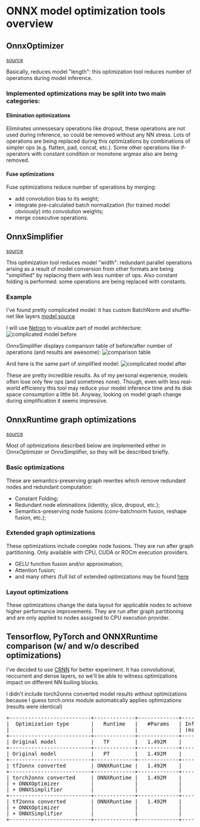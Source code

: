 # ONNX model optimization tools overview

## OnnxOptimizer

[source](https://github.com/onnx/optimizer)

Basically, reduces model "length": this optimization tool reduces number of operations during model inference.

### Implemented optimizations may be split into two main categories:
#### Elimination optimizations

Eliminates unnessesary operations like dropout, these operations are not used during inference,
so could be removed without any NN stress. Lots of operations are being replaced during this optimizations by combinations 
of simpler ops (e.g. flatten, pad, concat, etc.).
Some other operations like if-operators with constant condition or monotone argmax also are being removed.

#### Fuse optimizations

Fuse optimizations reduce number of operations by merging: 
* add convolution bias to its weight;
* integrate pre-calculated batch normalization (for trained model obviously) into convolution weights;
* merge cosecutive operations.

## OnnxSimplifier 

[source](https://github.com/daquexian/onnx-simplifier/)

This optimization tool reduces model "width": redundant parallel operations arising as a result of 
model conversion from other formats are being "simplified" by replacing them with less number of ops.
Also constant folding is performed: some operations are being replaced with constants.

### Example

I've found pretty complicated model: it has custom BatchNorm and 
shuffle-net like layers [model source](https://github.com/JDAI-CV/DNNLibrary/issues/17#issuecomment-455934190)

I will use [Netron](https://github.com/lutzroeder/netron) to visualize part of model architecture:
![complicated model before](./complicated_model_before.jpg)

OnnxSimplifier displays comparison table of before/after number of operations (and results are awesome):
![comparison table](./comparison_table.jpg)

And here is the same part of simplified model:
![complicated model after](./complicated_model_after.jpg)

These are pretty incredible results. As of my personal experience, models often lose only few ops (and sometimes none).
Though, even with less real-world efficiency this tool may reduce your model inference time 
and its disk space consumption a little bit. Anyway, looking on model graph change during simplification it seems impressive.


## OnnxRuntime graph optimizations

[source](https://onnxruntime.ai/docs/performance/model-optimizations/graph-optimizations.html)

Most of optimizations described below are implemented either in OnnxOptimizer or OnnxSimplifier, so they will be described briefly.

### Basic optimizations
These are semantics-preserving graph rewrites which remove redundant nodes and redundant computation:
* Constant Folding;
* Redundant node eliminations (identity, slice, dropout, etc.);
* Semantics-preserving node fusions (conv-batchnorm fusion, reshape fusion, etc.);

### Extended graph optimizations
These optimizations include complex node fusions. They are run after graph partitioning. Only available with CPU, CUDA 
or ROCm execution providers.

* GELU function fusion and/or approximation;
* Attention fusion;
* and many others (full list of extended optimizations may be found [here](https://onnxruntime.ai/docs/performance/model-optimizations/graph-optimizations.html#extended-graph-optimizations)

### Layout optimizations

These optimizations change the data layout for applicable nodes to achieve higher performance improvements. 
They are run after graph partitioning and are only applied to nodes assigned to CPU execution provider.

## Tensorflow, PyTorch and ONNXRuntime comparison (w/ and w/o described optimizations)

I've decided to use [CRNN](https://arxiv.org/abs/1507.05717) for better experiment. It has convolutional, reccurrent and dense layers,
so we'll be able to witness optimizations impact on different NN builing blocks.

I didn't include torch2onnx converted model results without optimizations because I guess torch.onnx module automatically 
applies optimizations (results were identical)

<pre>
+--------------------------+-------------+-------------+-----------------+------------+---------------+-------------------------+
|  Optimization type       |   Runtime   |   #Params   | Inference time  | Loss value | Metric value  | Saved model size (KB)   |
|                          |             |             | (ms per batch)  |            |               |                         |
+--------------------------+-------------+-------------+-----------------+------------+---------------+-------------------------+
| Original model           |   TF        |   1.492M    |     53.708      |  0.293844  |   0.002215    |       17_623 (h5)       |
+--------------------------+-------------+-------------+-----------------+------------+---------------+-------------------------+
| Original model           |   PT        |   1.492M    |     3.886       |  14.04322  |   0.049891    |  5849 (state dict .pt)  |
+--------------------------+-------------+-------------+-----------------+------------+---------------+-------------------------+
| tf2onnx converted        | ONNXRuntime |   1.492M    |     29.454      |  0.293844  |   0.002215    |           5835          |
+--------------------------+-------------+-------------+-----------------+------------+---------------+-------------------------+
| torch2onnx converted     | ONNXRuntime |   1.492M    |     8.122       |  0.611737  |   0.047295    |           5849          |
| + ONNXOptimizer          |             |             |                 |            |               |                         |
| + ONNXSimplifier         |             |             |                 |            |               |                         |
+--------------------------+-------------+-------------+-----------------+------------+---------------+-------------------------+
| tf2onnx converted        | ONNXRuntime |   1.492M    |     28.541      |  0.293844  |   0.002215    |           5837          |
| + ONNXOptimizer          |             |             |                 |            |               |                         |
| + ONNXSimplifier         |             |             |                 |            |               |                         |
+--------------------------+-------------+-------------+-----------------+------------+---------------+-------------------------+
</pre>
